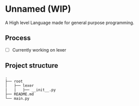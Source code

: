 # Unnamed (WIP)
 A High level Language made for general purpose programming.

## Process
- [ ] Currently working on lexer

## Project structure
```
.
├── root
│   ├── lexer
|   |   ├── __init__.py
├── README.md
└── main.py
```
